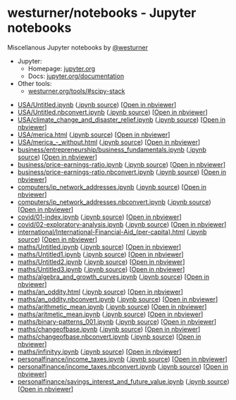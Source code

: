 
<!-- Note that this file is autogenerated by makeindex.py -->

# westurner/notebooks - Jupyter notebooks
Miscellanous Jupyter notebooks by
[@westurner](https://github.com/westurner)

- Jupyter:
  - Homepage: [jupyter.org](https://jupyter.org/)
  - Docs: [jupyter.org/documentation](https://jupyter.org/documentation)
- Other tools:
  - [westurner.org/tools/#scipy-stack](https://westurner.org/tools/#scipy-stack)

* <a href="USA/Untitled.ipynb" target="_blank">USA/Untitled.ipynb</a>
  (<a href="USA/Untitled.ipynb" target="_blank">.ipynb source</a>)
  [<a href="https://nbviewer.jupyter.org/github/westurner/notebooks/blob/gh-pages/USA/Untitled.ipynb" target="_blank">Open in nbviewer</a>]
* <a href="USA/Untitled.nbconvert.ipynb" target="_blank">USA/Untitled.nbconvert.ipynb</a>
  (<a href="USA/Untitled.nbconvert.ipynb" target="_blank">.ipynb source</a>)
  [<a href="https://nbviewer.jupyter.org/github/westurner/notebooks/blob/gh-pages/USA/Untitled.nbconvert.ipynb" target="_blank">Open in nbviewer</a>]
* <a href="USA/climate_change_and_disaster_relief.ipynb" target="_blank">USA/climate\_change\_and\_disaster\_relief.ipynb</a>
  (<a href="USA/climate_change_and_disaster_relief.ipynb" target="_blank">.ipynb source</a>)
  [<a href="https://nbviewer.jupyter.org/github/westurner/notebooks/blob/gh-pages/USA/climate_change_and_disaster_relief.ipynb" target="_blank">Open in nbviewer</a>]
* <a href="USA/merica.html" target="_blank">USA/merica.html</a>
  (<a href="USA/merica.ipynb" target="_blank">.ipynb source</a>)
  [<a href="https://nbviewer.jupyter.org/github/westurner/notebooks/blob/gh-pages/USA/merica.ipynb" target="_blank">Open in nbviewer</a>]
* <a href="USA/merica_-_without.html" target="_blank">USA/merica\_-\_without.html</a>
  (<a href="USA/merica_-_without.ipynb" target="_blank">.ipynb source</a>)
  [<a href="https://nbviewer.jupyter.org/github/westurner/notebooks/blob/gh-pages/USA/merica_-_without.ipynb" target="_blank">Open in nbviewer</a>]
* <a href="business/entrepreneurship/business_fundamentals.ipynb" target="_blank">business/entrepreneurship/business\_fundamentals.ipynb</a>
  (<a href="business/entrepreneurship/business_fundamentals.ipynb" target="_blank">.ipynb source</a>)
  [<a href="https://nbviewer.jupyter.org/github/westurner/notebooks/blob/gh-pages/business/entrepreneurship/business_fundamentals.ipynb" target="_blank">Open in nbviewer</a>]
* <a href="business/price-earnings-ratio.ipynb" target="_blank">business/price-earnings-ratio.ipynb</a>
  (<a href="business/price-earnings-ratio.ipynb" target="_blank">.ipynb source</a>)
  [<a href="https://nbviewer.jupyter.org/github/westurner/notebooks/blob/gh-pages/business/price-earnings-ratio.ipynb" target="_blank">Open in nbviewer</a>]
* <a href="business/price-earnings-ratio.nbconvert.ipynb" target="_blank">business/price-earnings-ratio.nbconvert.ipynb</a>
  (<a href="business/price-earnings-ratio.nbconvert.ipynb" target="_blank">.ipynb source</a>)
  [<a href="https://nbviewer.jupyter.org/github/westurner/notebooks/blob/gh-pages/business/price-earnings-ratio.nbconvert.ipynb" target="_blank">Open in nbviewer</a>]
* <a href="computers/ip_network_addresses.ipynb" target="_blank">computers/ip\_network\_addresses.ipynb</a>
  (<a href="computers/ip_network_addresses.ipynb" target="_blank">.ipynb source</a>)
  [<a href="https://nbviewer.jupyter.org/github/westurner/notebooks/blob/gh-pages/computers/ip_network_addresses.ipynb" target="_blank">Open in nbviewer</a>]
* <a href="computers/ip_network_addresses.nbconvert.ipynb" target="_blank">computers/ip\_network\_addresses.nbconvert.ipynb</a>
  (<a href="computers/ip_network_addresses.nbconvert.ipynb" target="_blank">.ipynb source</a>)
  [<a href="https://nbviewer.jupyter.org/github/westurner/notebooks/blob/gh-pages/computers/ip_network_addresses.nbconvert.ipynb" target="_blank">Open in nbviewer</a>]
* <a href="covid/01-index.ipynb" target="_blank">covid/01-index.ipynb</a>
  (<a href="covid/01-index.ipynb" target="_blank">.ipynb source</a>)
  [<a href="https://nbviewer.jupyter.org/github/westurner/notebooks/blob/gh-pages/covid/01-index.ipynb" target="_blank">Open in nbviewer</a>]
* <a href="covid/02-exploratory-analysis.ipynb" target="_blank">covid/02-exploratory-analysis.ipynb</a>
  (<a href="covid/02-exploratory-analysis.ipynb" target="_blank">.ipynb source</a>)
  [<a href="https://nbviewer.jupyter.org/github/westurner/notebooks/blob/gh-pages/covid/02-exploratory-analysis.ipynb" target="_blank">Open in nbviewer</a>]
* <a href="international/International-Financial-Aid_(per-capita).html" target="_blank">international/International-Financial-Aid\_(per-capita).html</a>
  (<a href="international/International-Financial-Aid_(per-capita).ipynb" target="_blank">.ipynb source</a>)
  [<a href="https://nbviewer.jupyter.org/github/westurner/notebooks/blob/gh-pages/international/International-Financial-Aid_(per-capita).ipynb" target="_blank">Open in nbviewer</a>]
* <a href="maths/Untitled.ipynb" target="_blank">maths/Untitled.ipynb</a>
  (<a href="maths/Untitled.ipynb" target="_blank">.ipynb source</a>)
  [<a href="https://nbviewer.jupyter.org/github/westurner/notebooks/blob/gh-pages/maths/Untitled.ipynb" target="_blank">Open in nbviewer</a>]
* <a href="maths/Untitled1.ipynb" target="_blank">maths/Untitled1.ipynb</a>
  (<a href="maths/Untitled1.ipynb" target="_blank">.ipynb source</a>)
  [<a href="https://nbviewer.jupyter.org/github/westurner/notebooks/blob/gh-pages/maths/Untitled1.ipynb" target="_blank">Open in nbviewer</a>]
* <a href="maths/Untitled2.ipynb" target="_blank">maths/Untitled2.ipynb</a>
  (<a href="maths/Untitled2.ipynb" target="_blank">.ipynb source</a>)
  [<a href="https://nbviewer.jupyter.org/github/westurner/notebooks/blob/gh-pages/maths/Untitled2.ipynb" target="_blank">Open in nbviewer</a>]
* <a href="maths/Untitled3.ipynb" target="_blank">maths/Untitled3.ipynb</a>
  (<a href="maths/Untitled3.ipynb" target="_blank">.ipynb source</a>)
  [<a href="https://nbviewer.jupyter.org/github/westurner/notebooks/blob/gh-pages/maths/Untitled3.ipynb" target="_blank">Open in nbviewer</a>]
* <a href="maths/algebra_and_growth_curves.ipynb" target="_blank">maths/algebra\_and\_growth\_curves.ipynb</a>
  (<a href="maths/algebra_and_growth_curves.ipynb" target="_blank">.ipynb source</a>)
  [<a href="https://nbviewer.jupyter.org/github/westurner/notebooks/blob/gh-pages/maths/algebra_and_growth_curves.ipynb" target="_blank">Open in nbviewer</a>]
* <a href="maths/an_oddity.html" target="_blank">maths/an\_oddity.html</a>
  (<a href="maths/an_oddity.ipynb" target="_blank">.ipynb source</a>)
  [<a href="https://nbviewer.jupyter.org/github/westurner/notebooks/blob/gh-pages/maths/an_oddity.ipynb" target="_blank">Open in nbviewer</a>]
* <a href="maths/an_oddity.nbconvert.ipynb" target="_blank">maths/an\_oddity.nbconvert.ipynb</a>
  (<a href="maths/an_oddity.nbconvert.ipynb" target="_blank">.ipynb source</a>)
  [<a href="https://nbviewer.jupyter.org/github/westurner/notebooks/blob/gh-pages/maths/an_oddity.nbconvert.ipynb" target="_blank">Open in nbviewer</a>]
* <a href="maths/arithmetic_mean.ipynb" target="_blank">maths/arithmetic\_mean.ipynb</a>
  (<a href="maths/arithmetic_mean.ipynb" target="_blank">.ipynb source</a>)
  [<a href="https://nbviewer.jupyter.org/github/westurner/notebooks/blob/gh-pages/maths/arithmetic_mean.ipynb" target="_blank">Open in nbviewer</a>]
* <a href="maths/aritmetic_mean.ipynb" target="_blank">maths/aritmetic\_mean.ipynb</a>
  (<a href="maths/aritmetic_mean.ipynb" target="_blank">.ipynb source</a>)
  [<a href="https://nbviewer.jupyter.org/github/westurner/notebooks/blob/gh-pages/maths/aritmetic_mean.ipynb" target="_blank">Open in nbviewer</a>]
* <a href="maths/binary-patterns_001.ipynb" target="_blank">maths/binary-patterns\_001.ipynb</a>
  (<a href="maths/binary-patterns_001.ipynb" target="_blank">.ipynb source</a>)
  [<a href="https://nbviewer.jupyter.org/github/westurner/notebooks/blob/gh-pages/maths/binary-patterns_001.ipynb" target="_blank">Open in nbviewer</a>]
* <a href="maths/changeofbase.ipynb" target="_blank">maths/changeofbase.ipynb</a>
  (<a href="maths/changeofbase.ipynb" target="_blank">.ipynb source</a>)
  [<a href="https://nbviewer.jupyter.org/github/westurner/notebooks/blob/gh-pages/maths/changeofbase.ipynb" target="_blank">Open in nbviewer</a>]
* <a href="maths/changeofbase.nbconvert.ipynb" target="_blank">maths/changeofbase.nbconvert.ipynb</a>
  (<a href="maths/changeofbase.nbconvert.ipynb" target="_blank">.ipynb source</a>)
  [<a href="https://nbviewer.jupyter.org/github/westurner/notebooks/blob/gh-pages/maths/changeofbase.nbconvert.ipynb" target="_blank">Open in nbviewer</a>]
* <a href="maths/infinityy.ipynb" target="_blank">maths/infinityy.ipynb</a>
  (<a href="maths/infinityy.ipynb" target="_blank">.ipynb source</a>)
  [<a href="https://nbviewer.jupyter.org/github/westurner/notebooks/blob/gh-pages/maths/infinityy.ipynb" target="_blank">Open in nbviewer</a>]
* <a href="personalfinance/income_taxes.ipynb" target="_blank">personalfinance/income\_taxes.ipynb</a>
  (<a href="personalfinance/income_taxes.ipynb" target="_blank">.ipynb source</a>)
  [<a href="https://nbviewer.jupyter.org/github/westurner/notebooks/blob/gh-pages/personalfinance/income_taxes.ipynb" target="_blank">Open in nbviewer</a>]
* <a href="personalfinance/income_taxes.nbconvert.ipynb" target="_blank">personalfinance/income\_taxes.nbconvert.ipynb</a>
  (<a href="personalfinance/income_taxes.nbconvert.ipynb" target="_blank">.ipynb source</a>)
  [<a href="https://nbviewer.jupyter.org/github/westurner/notebooks/blob/gh-pages/personalfinance/income_taxes.nbconvert.ipynb" target="_blank">Open in nbviewer</a>]
* <a href="personalfinance/savings_interest_and_future_value.ipynb" target="_blank">personalfinance/savings\_interest\_and\_future\_value.ipynb</a>
  (<a href="personalfinance/savings_interest_and_future_value.ipynb" target="_blank">.ipynb source</a>)
  [<a href="https://nbviewer.jupyter.org/github/westurner/notebooks/blob/gh-pages/personalfinance/savings_interest_and_future_value.ipynb" target="_blank">Open in nbviewer</a>]

